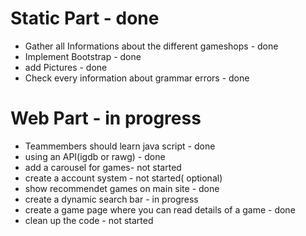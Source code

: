 # Static Part - done
* Gather all Informations about the different gameshops - done
* Implement Bootstrap - done
* add Pictures - done
* Check every information about grammar errors - done

# Web Part - in progress
* Teammembers should learn java script - done
* using an API(igdb or rawg) - done
* add a carousel for games- not started
* create a account system - not started( optional)
* show recommendet games on main site - done
* create a dynamic search bar - in progress
* create a game page where you can read details of a game - done
* clean up the code - not started
